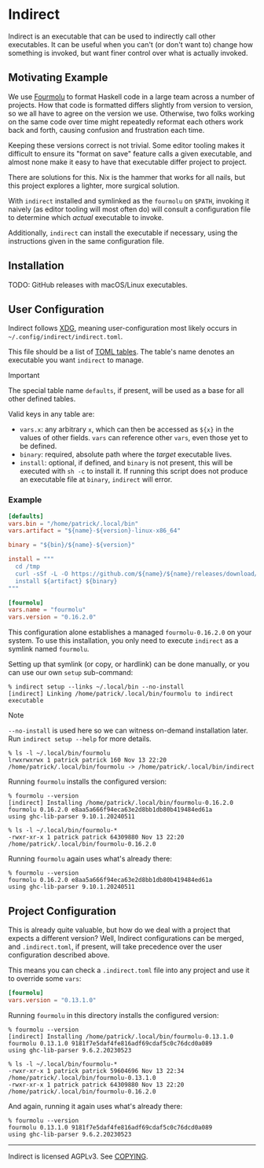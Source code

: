 # Indirect

Indirect is an executable that can be used to indirectly call other executables.
It can be useful when you can't (or don't want to) change how something is
invoked, but want finer control over what is actually invoked.

## Motivating Example

We use [Fourmolu][] to format Haskell code in a large team across a number of
projects. How that code is formatted differs slightly from version to version,
so we all have to agree on the version we use. Otherwise, two folks working on
the same code over time might repeatedly reformat each others work back and
forth, causing confusion and frustration each time.

[fourmolu]: #todo

Keeping these versions correct is not trivial. Some editor tooling makes it
difficult to ensure its "format on save" feature calls a given executable, and
almost none make it easy to have that executable differ project to project.

There are solutions for this. Nix is the hammer that works for all nails, but
this project explores a lighter, more surgical solution.

With `indirect` installed and symlinked as the `fourmolu` on `$PATH`, invoking
it naively (as editor tooling will most often do) will consult a configuration
file to determine which _actual_ executable to invoke.

Additionally, `indirect` can install the executable if necessary, using the
instructions given in the same configuration file.

## Installation

TODO: GitHub releases with macOS/Linux executables.

## User Configuration

Indirect follows [XDG][], meaning user-configuration most likely occurs in
`~/.config/indirect/indirect.toml`.

[xdg]: https://specifications.freedesktop.org/basedir-spec/latest/

This file should be a list of [TOML tables][toml-table]. The table's name
denotes an executable you want `indirect` to manage.

> [!IMPORTANT]
> The special table name `defaults`, if present, will be used as a base for all
> other defined tables.

[toml-table]: https://toml.io/en/v1.0.0#table

Valid keys in any table are:

- `vars.x`: any arbitrary `x`, which can then be accessed as `${x}` in the
  values of other fields. `vars` can reference other `vars`, even those yet to
  be defined.
- `binary`: required, absolute path where the _target_ executable lives.
- `install`: optional, if defined, and `binary` is not present, this will be
  executed with `sh -c` to install it. If running this script does not produce
  an executable file at `binary`, `indirect` will error.

### Example

```toml
[defaults]
vars.bin = "/home/patrick/.local/bin"
vars.artifact = "${name}-${version}-linux-x86_64"

binary = "${bin}/${name}-${version}"

install = """
  cd /tmp
  curl -sSf -L -O https://github.com/${name}/${name}/releases/download/v${version}/${artifact}
  install ${artifact} ${binary}
"""

[fourmolu]
vars.name = "fourmolu"
vars.version = "0.16.2.0"
```

This configuration alone establishes a managed `fourmolu-0.16.2.0` on your
system. To use this installation, you only need to execute `indirect` as a
symlink named `fourmolu`.

Setting up that symlink (or copy, or hardlink) can be done manually, or you can
use our own `setup` sub-command:

```console
% indirect setup --links ~/.local/bin --no-install
[indirect] Linking /home/patrick/.local/bin/fourmolu to indirect executable
```

> [!NOTE]
> `--no-install` is used here so we can witness on-demand installation later.
> Run `indirect setup --help` for more details.

```console
% ls -l ~/.local/bin/fourmolu
lrwxrwxrwx 1 patrick patrick 160 Nov 13 22:20 /home/patrick/.local/bin/fourmolu -> /home/patrick/.local/bin/indirect
```

Running `fourmolu` installs the configured version:

```console
% fourmolu --version
[indirect] Installing /home/patrick/.local/bin/fourmolu-0.16.2.0
fourmolu 0.16.2.0 e8aa5a666f94eca63e2d8bb1db80b419484ed61a
using ghc-lib-parser 9.10.1.20240511
```

```console
% ls -l ~/.local/bin/fourmolu-*
-rwxr-xr-x 1 patrick patrick 64309880 Nov 13 22:20 /home/patrick/.local/bin/fourmolu-0.16.2.0
```

Running `fourmolu` again uses what's already there:

```console
% fourmolu --version
fourmolu 0.16.2.0 e8aa5a666f94eca63e2d8bb1db80b419484ed61a
using ghc-lib-parser 9.10.1.20240511
```

## Project Configuration

This is already quite valuable, but how do we deal with a project that expects a
different version? Well, Indirect configurations can be merged, and
`.indirect.toml`, if present, will take precedence over the user configuration
described above.

This means you can check a `.indirect.toml` file into any project and use it to
override some `vars`:

```toml
[fourmolu]
vars.version = "0.13.1.0"
```

Running `fourmolu` in this directory installs the configured version:

```console
% fourmolu --version
[indirect] Installing /home/patrick/.local/bin/fourmolu-0.13.1.0
fourmolu 0.13.1.0 9181f7e5daf4fe816adf69cdaf5c0c76dcd0a089
using ghc-lib-parser 9.6.2.20230523
```

```console
% ls -l ~/.local/bin/fourmolu-*
-rwxr-xr-x 1 patrick patrick 59604696 Nov 13 22:34 /home/patrick/.local/bin/fourmolu-0.13.1.0
-rwxr-xr-x 1 patrick patrick 64309880 Nov 13 22:20 /home/patrick/.local/bin/fourmolu-0.16.2.0
```

And again, running it again uses what's already there:

```console
% fourmolu --version
fourmolu 0.13.1.0 9181f7e5daf4fe816adf69cdaf5c0c76dcd0a089
using ghc-lib-parser 9.6.2.20230523
```

---

Indirect is licensed AGPLv3. See [COPYING](./COPYING).
